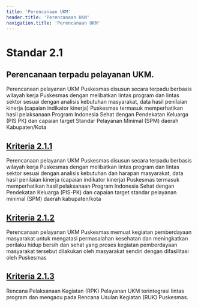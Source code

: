 ```yaml
---
title: 'Perencanaan UKM'
header.title: 'Perencanaan UKM'
navigation.title: 'Perencanaan UKM'
---
```


# Standar 2.1 

## Perencanaan terpadu pelayanan UKM.

Perencanaan pelayanan UKM Puskesmas disusun secara terpadu berbasis wilayah kerja Puskesmas dengan melibatkan lintas program dan lintas sektor sesuai dengan analisis kebutuhan masyarakat, data hasil penilaian kinerja (capaian indikator kinerja) Puskesmas termasuk memperhatikan hasil pelaksanaan Program Indonesia Sehat dengan Pendekatan Keluarga (PIS PK) dan capaian target Standar Pelayanan Minimal (SPM) daerah Kabupaten/Kota 

## [Kriteria 2.1.1](/2/1/1) 
Perencanaan pelayanan UKM Puskesmas disusun secara terpadu berbasis wilayah kerja Puskesmas dengan melibatkan lintas program dan lintas sektor sesuai dengan analisis kebutuhan dan harapan masyarakat, data hasil penilaian kinerja (capaian indikator kinerja) Puskesmas termasuk memperhatikan hasil pelaksanaan Program Indonesia Sehat dengan Pendekatan Keluarga (PIS-PK) dan capaian target standar pelayanan minimal (SPM) daerah kabupaten/kota 

## [Kriteria 2.1.2](/2/1/2) 
Perencanaan pelayanan UKM Puskesmas memuat kegiatan pemberdayaan masyarakat untuk mengatasi permasalahan kesehatan dan meningkatkan perilaku hidup bersih dan sehat yang proses kegiatan pemberdayaan masyarakat tersebut dilakukan oleh masyarakat sendiri dengan difasilitasi oleh Puskesmas 

## [Kriteria 2.1.3 ](/2/1/3)
Rencana Pelaksanaan Kegiatan (RPK) Pelayanan UKM terintegrasi lintas program dan mengacu pada Rencana Usulan Kegiatan (RUK) Puskesmas. 



### 

